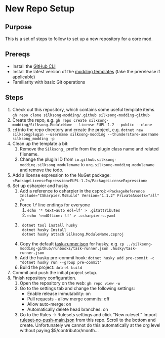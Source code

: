 # New Repo Setup

## Purpose

This is a set of steps to follow to set up a new repository for a core mod.

## Prereqs

- Install the [GitHub CLI](https://cli.github.com/)
- Install the latest version of the [modding templates](https://www.nuget.org/packages/Silksong.Modding.Templates) (take the prerelease if applicable)
- Familiarity with basic Git operations

## Steps

1. Check out this repository, which contains some useful template items. 
    `gh repo clone silksong-modding/.github silksong-modding-github`
2. Create the repo, e.g. 
    `gh repo create silksong-modding/Silksong.ModuleName --license EUPL-1.2 --public --clone`
3. `cd` into the repo directory and create the project, e.g.
    `dotnet new silksongplugin --username silksong-modding --thunderstore-username silksong_modding -p`
4. Clean up the template a bit:
    1. Remove the `Silksong_` prefix from the plugin class name and related filename. 
    2. Change the plugin ID from `io.github.silksong-modding.silksong_modulename` to
        `org.silksong-modding.modulename` and remove the todo.
5. Add a license expression to the NuGet package: `<PackageLicenseExpression>EUPL-1.2</PackageLicenseExpression>`
6. Set up csharpier and husky
    1. Add a reference to csharpier in the csproj: 
	    `<PackageReference Include="CSharpier.MsBuild" Version="1.1.2" PrivateAssets="all" />`
	2. Force `lf` line endings for everyone
		1. `echo '* text=auto eol=lf' > .gitattributes`
		2. `echo 'endOfLine: lf' > .csharpierrc.yaml`
    3. ```sh
        dotnet tool install husky
        dotnet husky Install
	    dotnet husky attach Silksong.ModuleName.csproj
	    ```
	4. Copy the default [task-runner.json](./task-runner.json) for husky, e.g. 
	    `cp ../silksong-modding-github/runbooks/task-runner.json .husky/task-runner.json`
    5. Add the husky pre-commit hook:
	    `dotnet husky add pre-commit -c "dotnet husky run --group pre-commit"`
	6. Build the project: `dotnet build`
7. Commit and push the initial project setup.
8. Finish repository configuration.
	1. Open the repository on the web: `gh repo view -w`
	2. Go to the settings tab and change the following settings:
		- Enable release immutability: on
		- Pull requests - allow merge commits: off
		- Allow auto-merge: on
		- Automatically delete head branches: on
	3. Go to the Rules -> Rulesets settings and click "New ruleset." Import [ruleset-no-push-main.json](./ruleset-no-push-main.json)
		from this repo. Scroll to the bottom and create. Unfortunately we cannot do this automatically at the org level
		without paying $5/contributor/month...

